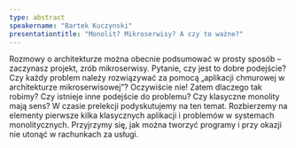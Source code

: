```yaml
---
type: abstract
speakername: "Bartek Kuczynski"
presentationtitle: "Monolit? Mikroserwisy? A czy to ważne?"
---
```

Rozmowy o architekturze można obecnie podsumować w prosty sposób –
zaczynasz projekt, zrób mikroserwisy. Pytanie, czy jest to dobre podejście?
Czy każdy problem należy rozwiązywać za pomocą
„aplikacji chmurowej w architekturze mikroserwisowej”? Oczywiście nie!
Zatem dlaczego tak robimy? Czy istnieje inne podejście do problemu?
Czy klasyczne monolity mają sens? W czasie prelekcji podyskutujemy na ten temat.
Rozbierzemy na elementy pierwsze kilka klasycznych aplikacji
i problemów w systemach monolitycznych. Przyjrzymy się, jak można tworzyć
programy i przy okazji nie utonąć w rachunkach za usługi. 
